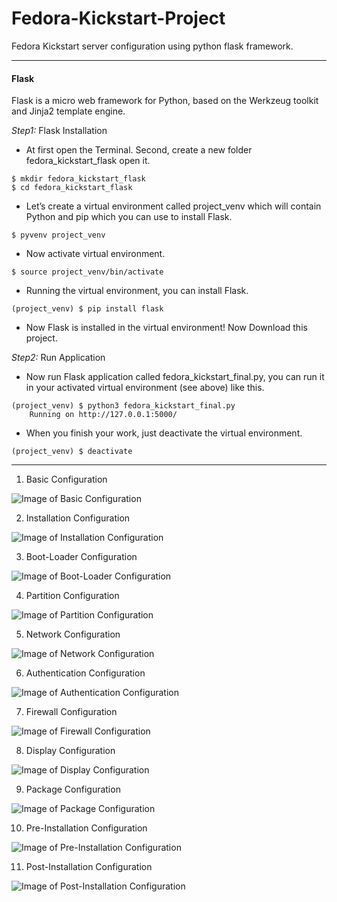 # Fedora-Kickstart-Project
Fedora Kickstart server configuration using python flask framework. 

---

#### Flask
Flask is a micro web framework for Python, based on the Werkzeug toolkit and Jinja2 template engine. 

*Step1:* Flask Installation

* At first open the Terminal. Second, create a new folder fedora_kickstart_flask open it.
```
$ mkdir fedora_kickstart_flask
$ cd fedora_kickstart_flask
```
* Let’s create a virtual environment called project_venv which will contain Python and pip which you can use to install Flask.
```
$ pyvenv project_venv
```
* Now activate virtual environment.
```
$ source project_venv/bin/activate
```
* Running the virtual environment, you can install Flask.
```
(project_venv) $ pip install flask
```
* Now Flask is installed in the virtual environment! Now Download this project.

*Step2:* Run Application

* Now run Flask application called fedora_kickstart_final.py, you can run it in your activated virtual environment (see above) like this.
```
(project_venv) $ python3 fedora_kickstart_final.py
    Running on http://127.0.0.1:5000/
```
* When you finish your work, just deactivate the virtual environment.
```
(project_venv) $ deactivate
```
---

1. Basic Configuration

![Image of Basic Configuration](https://github.com/Kickstart-Server-Configuration-Tool/Fedora-Kickstart-Project/blob/master/Component%20Images/1.Basic%20Configuration.png?raw=true "Basic Configuration")

2. Installation Configuration

![Image of Installation Configuration](https://github.com/Kickstart-Server-Configuration-Tool/Fedora-Kickstart-Project/blob/master/Component%20Images/2.Installation%20Configuration.png?raw=true "Installation Configuration")

3. Boot-Loader Configuration

![Image of Boot-Loader Configuration](https://github.com/Kickstart-Server-Configuration-Tool/Fedora-Kickstart-Project/blob/master/Component%20Images/3.Boot-Loader%20Configuration.png?raw=true "Boot-Loader Configuration")

4. Partition Configuration

![Image of Partition Configuration](https://github.com/Kickstart-Server-Configuration-Tool/Fedora-Kickstart-Project/blob/master/Component%20Images/4.Partition%20Configuration.png?raw=true "Partition Configuration")

5. Network Configuration

![Image of Network Configuration](https://github.com/Kickstart-Server-Configuration-Tool/Fedora-Kickstart-Project/blob/master/Component%20Images/5.Network%20Configuration.png?raw=true "Network Configuration")

6. Authentication Configuration

![Image of Authentication Configuration](https://github.com/Kickstart-Server-Configuration-Tool/Fedora-Kickstart-Project/blob/master/Component%20Images/6.Authentication%20Configuration.png?raw=true "Authentication Configuration")

7. Firewall Configuration

![Image of Firewall Configuration](https://github.com/Kickstart-Server-Configuration-Tool/Fedora-Kickstart-Project/blob/master/Component%20Images/7.Firewall%20Configuration.png?raw=true "Firewall Configuration")

8. Display Configuration

![Image of Display Configuration](https://github.com/Kickstart-Server-Configuration-Tool/Fedora-Kickstart-Project/blob/master/Component%20Images/8.Display%20Configuration.png?raw=true "Display Configuration")

9. Package Configuration

![Image of Package Configuration](https://github.com/Kickstart-Server-Configuration-Tool/Fedora-Kickstart-Project/blob/master/Component%20Images/9.Package%20Configuration.png?raw=true "Package Configuration")

10. Pre-Installation Configuration

![Image of Pre-Installation Configuration](https://github.com/Kickstart-Server-Configuration-Tool/Fedora-Kickstart-Project/blob/master/Component%20Images/10.Pre-Installation%20Configuration.png?raw=true "Pre-Installation Configuration")

11. Post-Installation Configuration

![Image of Post-Installation Configuration](https://github.com/Kickstart-Server-Configuration-Tool/Fedora-Kickstart-Project/blob/master/Component%20Images/11.Post-Installation%20Configuration.png?raw=true "Post-Installation Configuration")


